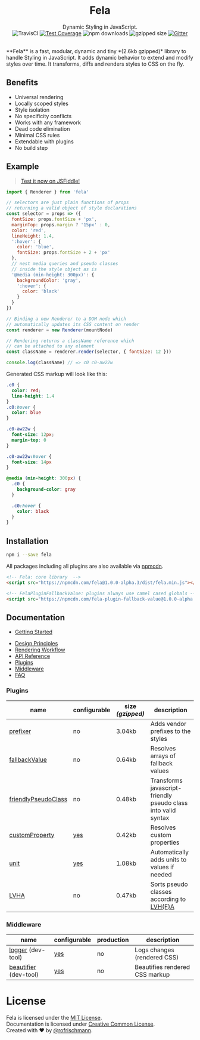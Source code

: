 <h1 align="center">Fela</h1>
<p align="center">
Dynamic Styling in JavaScript.
<br>
<img alt="TravisCI" src="https://travis-ci.org/rofrischmann/fela.svg?branch=master">
<a href="https://codeclimate.com/github/rofrischmann/fela/coverage"><img alt="Test Coverage" src="https://codeclimate.com/github/rofrischmann/fela/badges/coverage.svg"></a>
<img alt="npm downloads" src="https://img.shields.io/npm/dm/fela.svg">
<img alt="gzipped size" src="https://img.shields.io/badge/gzipped-~2.6kb-brightgreen.svg">
<a href="https://gitter.im/rofrischmann/fela"><img alt="Gitter" src="https://img.shields.io/gitter/room/rofrischmann/fela.svg"></a>

</p>
<br>
**Fela** is a fast, modular, dynamic and tiny *(2.6kb gzipped)* library to handle Styling in JavaScript. It adds dynamic behavior to extend and modify styles over time. It transforms, diffs and renders styles to CSS on the fly.

## Benefits
* Universal rendering
* Locally scoped styles
* Style isolation
* No specificity conflicts
* Works with any framework
* Dead code elimination
* Minimal CSS rules
* Extendable with plugins
* No build step


## Example
> [Test it now on JSFiddle!](https://jsfiddle.net/53d4ys6n/2/)

```javascript
import { Renderer } from 'fela'

// selectors are just plain functions of props
// returning a valid object of style declarations
const selector = props => ({
  fontSize: props.fontSize + 'px',
  marginTop: props.margin ? '15px' : 0,
  color: 'red',
  lineHeight: 1.4,
  ':hover': {
    color: 'blue',
    fontSize: props.fontSize + 2 + 'px'
  },
  // nest media queries and pseudo classes
  // inside the style object as is
  '@media (min-height: 300px)': {
    backgroundColor: 'gray',
    ':hover': {
      color: 'black'
    }
  }
})

// Binding a new Renderer to a DOM node which
// automatically updates its CSS content on render
const renderer = new Renderer(mountNode)

// Rendering returns a className reference which
// can be attached to any element
const className = renderer.render(selector, { fontSize: 12 }))

console.log(className) // => c0 c0-aw22w
```
Generated CSS markup will look like this:
```CSS
.c0 {
  color: red;
  line-height: 1.4
}
.c0:hover {
  color: blue
}

.c0-aw22w {
  font-size: 12px;
  margin-top: 0
}

.c0-aw22w:hover {
  font-size: 14px
}

@media (min-height: 300px) {
  .c0 {
    background-color: gray
  }

  .c0:hover {
    color: black
  }
}
```

## Installation
```sh
npm i --save fela
```
All packages including all plugins are also available via [npmcdn](https://npmcdn.com/).
```HTML
<!-- Fela: core library  -->
<script src="https://npmcdn.com/fela@1.0.0-alpha.3/dist/fela.min.js"></script>

<!-- FelaPluginFallbackValue: plugins always use camel cased globals -->
<script src="https://npmcdn.com/fela-plugin-fallback-value@1.0.0-alpha.3/dist/fela-plugin-fallback-value.min.js"></script>
```

## Documentation
+ [Getting Started](/docs/GettingStarted.md)
* [Design Principles](docs/Principles.md)
* [Rendering Workflow](docs/Workflow.md)
* [API Reference](docs/api/)
* [Plugins](docs/plugins/)
* [Middleware](docs/middleware/)
* [FAQ](FAQ)

### Plugins
| name | configurable | size *(gzipped)* | description |
| --- | --- | --- | ------ |
|[prefixer](docs/plugins/Prefixer.md) |no | 3.04kb |Adds vendor prefixes to the styles |
|[fallbackValue](docs/plugins/fallbackValue.md) |no | 0.64kb | Resolves arrays of fallback values |
|[friendlyPseudoClass](docs/plugins/FriendlyPseudoClass.md) |no |0.48kb |Transforms javascript-friendly pseudo class into valid syntax  |
|[customProperty](docs/plugins/CustomProperty.md) |[yes](docs/plugins/CustomProperty.md#configuration) | 0.42kb | Resolves custom properties |
|[unit](docs/plugins/Unit.md) |[yes](docs/plugins/Unit.md#configuration) |1.08kb | Automatically adds units to values if needed  |
|[LVHA](docs/plugins/LVHA.md) |no |0.47kb | Sorts pseudo classes according to [LVH(F)A](https://css-tricks.com/remember-selectors-with-love-and-hate/)  |

### Middleware
| name | configurable | production | description |
| --- | --- | --- | ------ |
|[logger](docs/middleware/Logger.md) (dev-tool) |[yes](docs/middleware/Logger.md#configuration) | no | Logs changes (rendered CSS) |
|[beautifier](docs/middleware/Beautifier.md) (dev-tool) |[yes](docs/middleware/Beautifier.md#configuration) | no | Beautifies rendered CSS markup |

# License
Fela is licensed under the [MIT License](http://opensource.org/licenses/MIT).<br>
Documentation is licensed under [Creative Common License](http://creativecommons.org/licenses/by/4.0/).<br>
Created with ♥ by [@rofrischmann](http://rofrischmann.de).
